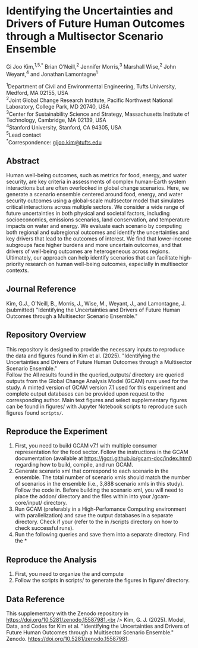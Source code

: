 # Identifying the Uncertainties and Drivers of Future Human Outcomes through a Multisector Scenario Ensemble
Gi Joo Kim,<sup>1,5,*</sup> Brian O’Neill,<sup>2</sup> Jennifer Morris,<sup>3</sup> Marshall Wise,<sup>2</sup> John Weyant,<sup>4</sup> and Jonathan Lamontagne<sup>1</sup>

<sup>1</sup>Department of Civil and Environmental Engineering, Tufts University, Medford, MA 02155, USA<br />
<sup>2</sup>Joint Global Change Research Institute, Pacific Northwest National Laboratory, College Park, MD 20740, USA<br />
<sup>3</sup>Center for Sustainability Science and Strategy, Massachusetts Institute of Technology, Cambridge, MA 02139, USA<br />
<sup>4</sup>Stanford University, Stanford, CA 94305, USA<br />
<sup>5</sup>Lead contact<br />
<sup>*</sup>Correspondence: gijoo.kim@tufts.edu<br />

## Abstract
Human well-being outcomes, such as metrics for food, energy, and water security, are key criteria in assessments of complex human-Earth system interactions but are often overlooked in global change scenarios. Here, we generate a scenario ensemble centered around food, energy, and water security outcomes using a global-scale multisector model that simulates critical interactions across multiple sectors. We consider a wide range of future uncertainties in both physical and societal factors, including socioeconomics, emissions scenarios, land conservation, and temperature impacts on water and energy. We evaluate each scenario by computing both regional and subregional outcomes and identify the uncertainties and key drivers that lead to the outcomes of interest. We find that lower-income subgroups face higher burdens and more uncertain outcomes, and that drivers of well-being outcomes are heterogeneous across regions. Ultimately, our approach can help identify scenarios that can facilitate high-priority research on human well-being outcomes, especially in multisector contexts.

## Journal Reference
Kim, G.J., O'Neill, B., Morris, J., Wise, M., Weyant, J., and Lamontagne, J. (submitted) "Identifying the Uncertainties and Drivers of Future Human Outcomes through a Multisector Scenario Ensemble."

## Repository Overview
This repository is designed to provide the necessary inputs to reproduce the data and figures found in Kim et al. (2025). "Identifying the Uncertainties and Drivers of Future Human Outcomes through a Multisector Scenario Ensemble."<br />
Follow the 
All results found in the queried_outputs/ directory are queried outputs from the Global Change Analysis Model (GCAM) runs used for the study. A minted version of GCAM version 7.1 used for this experiment and complete output databases can be provided upon request to the corresponding author. Main text figures and select supplementary figures can be found in figures/ with Jupyter Notebook scripts to reproduce such figures found ```scripts/```.

## Reproduce the Experiment
1) First, you need to build GCAM v7.1 with multiple consumer representation for the food sector. Follow the instructions in the GCAM documentation (available at https://jgcri.github.io/gcam-doc/index.html) regarding how to build, compile, and run GCAM.
2) Generate scenario xml that correspond to each scenario in the ensemble. The total number of scenario xmls should match the number of scenarios in the ensemble (i.e., 3,888 scenario xmls in this study). Follow the code in. Before building the scenario xml, you will need to place the addon/ directory and the files within into your /gcam-core/input/ directory.
3) Run GCAM (preferably in a High-Perfomance Computing environment with parallelization) and save the output databases in a separate directory. Check if your (refer to the in /scripts directory on how to check successful runs).
4) Run the following queries and save them into a separate directory. Find the 
   * 

## Reproduce the Analysis
1) First, you need to organize the and compute
2) Follow the scripts in scripts/ to generate the figures in figure/ directory.

## Data Reference
This supplementary with the Zenodo repository in https://doi.org/10.5281/zenodo.15587981.<br />
Kim, G. J. (2025). Model, Data, and Codes for Kim et al. "Identifying the Uncertainties and Drivers of Future Human Outcomes through a Multisector Scenario Ensemble." Zenodo. https://doi.org/10.5281/zenodo.15587981.
